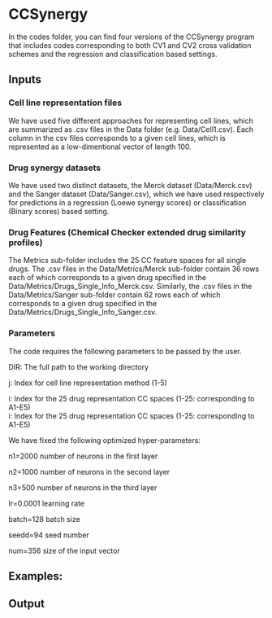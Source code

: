 # CCSynergy
In the codes folder, you can find four versions of the CCSynergy program that includes codes corresponding to both CV1 and CV2 cross validation schemes and  the regression  and classification based settings.

## Inputs

### Cell line representation files
We have used five different approaches for representing cell lines, which are summarized as .csv files in the Data folder (e.g. Data/Cell1.csv).
Each column in the csv files corresponds to a given cell lines, which is represented as a low-dimentional vector of length 100.

### Drug synergy datasets
We have used two distinct datasets, the Merck dataset (Data/Merck.csv) and the Sanger dataset (Data/Sanger.csv), which we have used respectively for predictions in a regression (Loewe synergy scores) or classification (Binary scores) based setting.  

### Drug Features (Chemical Checker extended drug similarity profiles)
The Metrics sub-folder includes the 25 CC feature spaces for all single drugs. The .csv files in the Data/Metrics/Merck sub-folder contain 36 rows each of which corresponds to a given drug specified in the Data/Metrics/Drugs_Single_Info_Merck.csv. Similarly, the .csv files in the Data/Metrics/Sanger sub-folder contain 62 rows each of which corresponds to a given drug specified in the Data/Metrics/Drugs_Single_Info_Sanger.csv.

### Parameters
The code requires the following parameters to be passed by the user.


DIR: The full path to the working directory

j:   Index for cell line representation method (1-5) <br>

i:   Index for the 25 drug representation CC spaces (1-25: corresponding to A1-E5) <br> 
i:   Index for the 25 drug representation CC spaces (1-25: corresponding to A1-E5) <br>
    
We have fixed the following optimized hyper-parameters:

n1=2000   number of neurons in the first layer

n2=1000   number of neurons in the second layer

n3=500    number of neurons in the third layer

lr=0.0001 learning rate

batch=128 batch size

seedd=94  seed number 

num=356   size of the input vector

## Examples:

## Output
